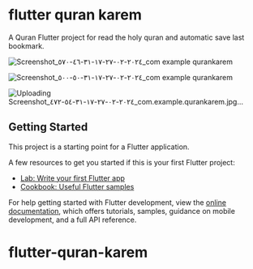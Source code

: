 # flutter quran karem

A Quran Flutter project for read the holy quran and automatic save last bookmark.


![Screenshot_٢٠٢٤-٠٢-٢٧-١٧-٣١-٤٦-٥٧٠_com example qurankarem](https://github.com/mohammedsaleh123/flutter-quran-karem/assets/145376248/ca498b65-139f-40c2-835f-fc7bbf1f041c)

![Screenshot_٢٠٢٤-٠٢-٢٧-١٧-٣١-٥٠-٥٠٠_com example qurankarem](https://github.com/mohammedsaleh123/flutter-quran-karem/assets/145376248/b1c458f4-f98e-4012-b075-715c690a6c08)

![Uploading Screenshot_٢٠٢٤-٠٢-٢٧-١٧-٣١-٥٤-٤٧٢_com.example.qurankarem.jpg…]()


## Getting Started

This project is a starting point for a Flutter application.

A few resources to get you started if this is your first Flutter project:

- [Lab: Write your first Flutter app](https://docs.flutter.dev/get-started/codelab)
- [Cookbook: Useful Flutter samples](https://docs.flutter.dev/cookbook)

For help getting started with Flutter development, view the
[online documentation](https://docs.flutter.dev/), which offers tutorials,
samples, guidance on mobile development, and a full API reference.
# flutter-quran-karem
